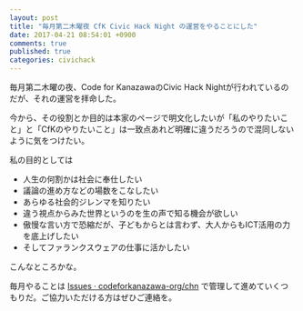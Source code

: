 ```yaml
---
layout: post
title: "毎月第二木曜夜 CfK Civic Hack Night の運営をやることにした"
date: 2017-04-21 08:54:01 +0900
comments: true
published: true
categories: civichack
---
```


毎月第二木曜の夜、Code for KanazawaのCivic Hack Nightが行われているのだが、それの運営を拝命した。

今から、その役割とか目的は本家のページで明文化したいが「私のやりたいこと」と「CfKのやりたいこと」は一致点あれど明確に違うだろうので混同しないように気をつけたい。

私の目的としては

- 人生の何割かは社会に奉仕したい
- 議論の進め方などの場数をこなしたい
- あらゆる社会的ジレンマを知りたい
- 違う視点からみた世界というのを生の声で知る機会が欲しい
- 傲慢な言い方で恐縮だが、子どもからとは言わず、大人からもICT活用の力を底上げしたい
- そしてファランクスウェアの仕事に活かしたい

こんなところかな。

毎月やることは [Issues · codeforkanazawa-org/chn](https://github.com/codeforkanazawa-org/chn/issues) で管理して進めていくつもりだ。ご協力いただける方はぜひご連絡を。
